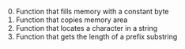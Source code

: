 0. Function that fills memory with a constant byte
1. Function that copies memory area
2. Function that locates a character in a string
3. Function that gets the length of a prefix substring

